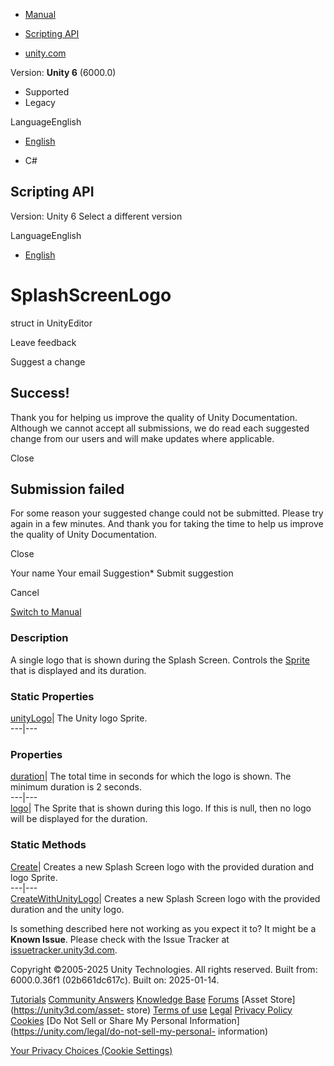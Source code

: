 [ ]()

  * [Manual](../Manual/index.html)
  * [Scripting API](../ScriptReference/index.html)

  * [unity.com](https://unity.com/)

Version: **Unity 6** (6000.0)

  * Supported
  * Legacy

LanguageEnglish

  * [English]()

  * C#

[ ](https://docs.unity3d.com)

## Scripting API

Version: Unity 6 Select a different version

LanguageEnglish

  * [English]()

# SplashScreenLogo

struct in UnityEditor

Leave feedback

Suggest a change

## Success!

Thank you for helping us improve the quality of Unity Documentation. Although
we cannot accept all submissions, we do read each suggested change from our
users and will make updates where applicable.

Close

## Submission failed

For some reason your suggested change could not be submitted. Please <a>try
again</a> in a few minutes. And thank you for taking the time to help us
improve the quality of Unity Documentation.

Close

Your name Your email Suggestion* Submit suggestion

Cancel

[Switch to Manual](../Manual/class-PlayerSettings.html "Go to PlayerSettings
Component in the Manual")

### Description

A single logo that is shown during the Splash Screen. Controls the
[Sprite](Sprite.html) that is displayed and its duration.

### Static Properties

[unityLogo](PlayerSettings.SplashScreenLogo-unityLogo.html)| The Unity logo
Sprite.  
---|---  
  
### Properties

[duration](PlayerSettings.SplashScreenLogo-duration.html)| The total time in
seconds for which the logo is shown. The minimum duration is 2 seconds.  
---|---  
[logo](PlayerSettings.SplashScreenLogo-logo.html)| The Sprite that is shown
during this logo. If this is null, then no logo will be displayed for the
duration.  
  
### Static Methods

[Create](PlayerSettings.SplashScreenLogo.Create.html)| Creates a new Splash
Screen logo with the provided duration and logo Sprite.  
---|---  
[CreateWithUnityLogo](PlayerSettings.SplashScreenLogo.CreateWithUnityLogo.html)|
Creates a new Splash Screen logo with the provided duration and the unity
logo.  
  
Is something described here not working as you expect it to? It might be a
**Known Issue**. Please check with the Issue Tracker at
[issuetracker.unity3d.com](https://issuetracker.unity3d.com).

Copyright ©2005-2025 Unity Technologies. All rights reserved. Built from:
6000.0.36f1 (02b661dc617c). Built on: 2025-01-14.

[Tutorials](https://unity3d.com/learn) [Community
Answers](https://answers.unity3d.com) [Knowledge
Base](https://support.unity3d.com/hc/en-us)
[Forums](https://forum.unity3d.com) [Asset Store](https://unity3d.com/asset-
store) [Terms of use](https://docs.unity3d.com/Manual/TermsOfUse.html)
[Legal](https://unity.com/legal) [Privacy
Policy](https://unity.com/legal/privacy-policy)
[Cookies](https://unity.com/legal/cookie-policy) [Do Not Sell or Share My
Personal Information](https://unity.com/legal/do-not-sell-my-personal-
information)

[Your Privacy Choices (Cookie Settings)](javascript:void\(0\);)

